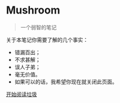 <!-- _coverpage.md -->

# Mushroom

> 一个弱智的笔记

 关于本笔记你需要了解的几个事实：
- 错漏百出；
- 不求甚解；
- 误人子弟；
- 毫无价值。
- 如果可以的话，我希望你现在就关闭此页面。

[开始阅读垃圾](/README.md)

